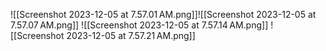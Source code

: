 ![[Screenshot 2023-12-05 at 7.57.01 AM.png]]![[Screenshot 2023-12-05 at 7.57.07 AM.png]]
![[Screenshot 2023-12-05 at 7.57.14 AM.png]]
![[Screenshot 2023-12-05 at 7.57.21 AM.png]]